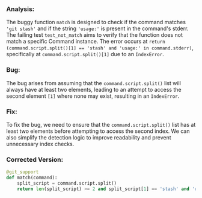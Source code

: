 ### Analysis:
The buggy function `match` is designed to check if the command matches `'git stash'` and if the string `'usage:'` is present in the command's stderr. The failing test `test_not_match` aims to verify that the function does not match a specific Command instance. The error occurs at `return (command.script.split()[1] == 'stash' and 'usage:' in command.stderr)`, specifically at `command.script.split()[1]` due to an `IndexError`.

### Bug:
The bug arises from assuming that the `command.script.split()` list will always have at least two elements, leading to an attempt to access the second element `[1]` where none may exist, resulting in an `IndexError`.

### Fix:
To fix the bug, we need to ensure that the `command.script.split()` list has at least two elements before attempting to access the second index. We can also simplify the detection logic to improve readability and prevent unnecessary index checks.

### Corrected Version:
```python
@git_support
def match(command):
    split_script = command.script.split()
    return len(split_script) >= 2 and split_script[1] == 'stash' and 'usage:' in command.stderr
```